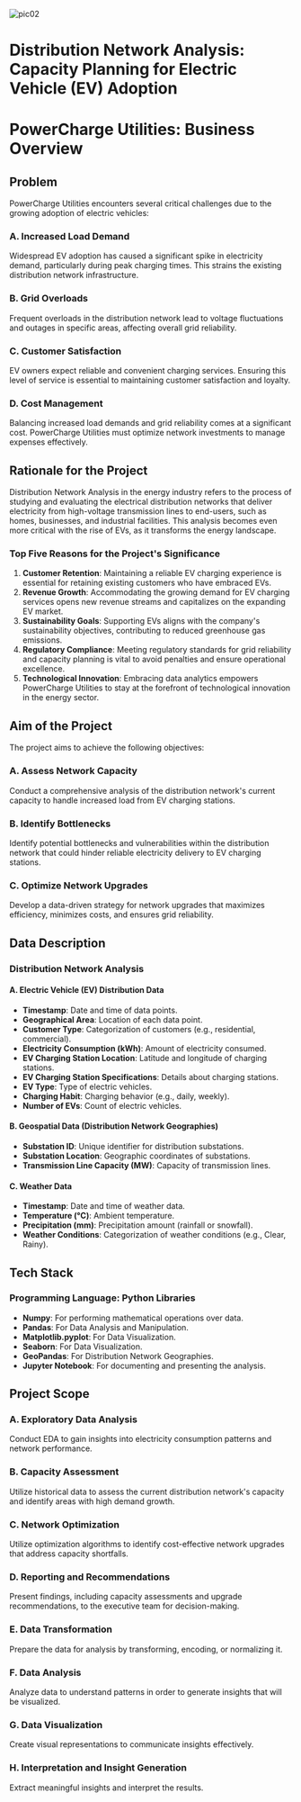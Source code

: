 
![pic02](https://github.com/user-attachments/assets/aefbc304-1b5c-4b70-b58a-9f542d60b311)
# Distribution Network Analysis: Capacity Planning for Electric Vehicle (EV) Adoption
# PowerCharge Utilities: Business Overview

## Problem
PowerCharge Utilities encounters several critical challenges due to the growing adoption of electric vehicles:

### A. Increased Load Demand
Widespread EV adoption has caused a significant spike in electricity demand, particularly during peak charging times. This strains the existing distribution network infrastructure.

### B. Grid Overloads
Frequent overloads in the distribution network lead to voltage fluctuations and outages in specific areas, affecting overall grid reliability.

### C. Customer Satisfaction
EV owners expect reliable and convenient charging services. Ensuring this level of service is essential to maintaining customer satisfaction and loyalty.

### D. Cost Management
Balancing increased load demands and grid reliability comes at a significant cost. PowerCharge Utilities must optimize network investments to manage expenses effectively.

## Rationale for the Project
Distribution Network Analysis in the energy industry refers to the process of studying and evaluating the electrical distribution networks that deliver electricity from high-voltage transmission lines to end-users, such as homes, businesses, and industrial facilities. This analysis becomes even more critical with the rise of EVs, as it transforms the energy landscape.

### Top Five Reasons for the Project's Significance
1. **Customer Retention**: Maintaining a reliable EV charging experience is essential for retaining existing customers who have embraced EVs.
2. **Revenue Growth**: Accommodating the growing demand for EV charging services opens new revenue streams and capitalizes on the expanding EV market.
3. **Sustainability Goals**: Supporting EVs aligns with the company's sustainability objectives, contributing to reduced greenhouse gas emissions.
4. **Regulatory Compliance**: Meeting regulatory standards for grid reliability and capacity planning is vital to avoid penalties and ensure operational excellence.
5. **Technological Innovation**: Embracing data analytics empowers PowerCharge Utilities to stay at the forefront of technological innovation in the energy sector.

## Aim of the Project
The project aims to achieve the following objectives:

### A. Assess Network Capacity
Conduct a comprehensive analysis of the distribution network's current capacity to handle increased load from EV charging stations.

### B. Identify Bottlenecks
Identify potential bottlenecks and vulnerabilities within the distribution network that could hinder reliable electricity delivery to EV charging stations.

### C. Optimize Network Upgrades
Develop a data-driven strategy for network upgrades that maximizes efficiency, minimizes costs, and ensures grid reliability.

## Data Description
### Distribution Network Analysis

#### A. Electric Vehicle (EV) Distribution Data
- **Timestamp**: Date and time of data points.
- **Geographical Area**: Location of each data point.
- **Customer Type**: Categorization of customers (e.g., residential, commercial).
- **Electricity Consumption (kWh)**: Amount of electricity consumed.
- **EV Charging Station Location**: Latitude and longitude of charging stations.
- **EV Charging Station Specifications**: Details about charging stations.
- **EV Type**: Type of electric vehicles.
- **Charging Habit**: Charging behavior (e.g., daily, weekly).
- **Number of EVs**: Count of electric vehicles.

#### B. Geospatial Data (Distribution Network Geographies)
- **Substation ID**: Unique identifier for distribution substations.
- **Substation Location**: Geographic coordinates of substations.
- **Transmission Line Capacity (MW)**: Capacity of transmission lines.

#### C. Weather Data
- **Timestamp**: Date and time of weather data.
- **Temperature (°C)**: Ambient temperature.
- **Precipitation (mm)**: Precipitation amount (rainfall or snowfall).
- **Weather Conditions**: Categorization of weather conditions (e.g., Clear, Rainy).

## Tech Stack
### Programming Language: Python Libraries
- **Numpy**: For performing mathematical operations over data.
- **Pandas**: For Data Analysis and Manipulation.
- **Matplotlib.pyplot**: For Data Visualization.
- **Seaborn**: For Data Visualization.
- **GeoPandas**: For Distribution Network Geographies.
- **Jupyter Notebook**: For documenting and presenting the analysis.

## Project Scope
### A. Exploratory Data Analysis
Conduct EDA to gain insights into electricity consumption patterns and network performance.

### B. Capacity Assessment
Utilize historical data to assess the current distribution network's capacity and identify areas with high demand growth. 

### C. Network Optimization
Utilize optimization algorithms to identify cost-effective network upgrades that address capacity shortfalls.

### D. Reporting and Recommendations
Present findings, including capacity assessments and upgrade recommendations, to the executive team for decision-making.

### E. Data Transformation
Prepare the data for analysis by transforming, encoding, or normalizing it.

### F. Data Analysis
Analyze data to understand patterns in order to generate insights that will be visualized.

### G. Data Visualization
Create visual representations to communicate insights effectively.

### H. Interpretation and Insight Generation
Extract meaningful insights and interpret the results.
